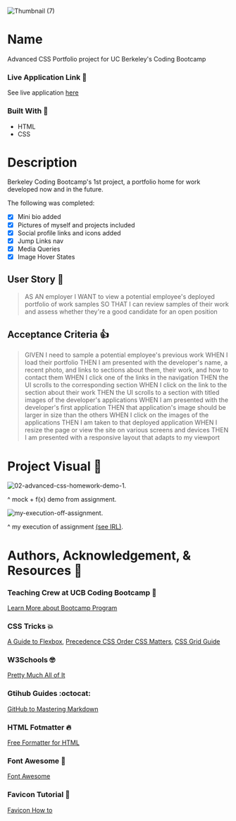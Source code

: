 ![Thumbnail (7)](https://user-images.githubusercontent.com/77648727/108649859-093d3780-7473-11eb-851e-445c4692d291.png)


# Name 
Advanced CSS Portfolio project for UC Berkeley's Coding Bootcamp 

### Live Application Link :eyes:
See live application [here](https://sarahdurks.github.io/my-portfolio/)

### Built With :toolbox: 
- HTML
- CSS

# Description 
Berkeley Coding Bootcamp's 1st project, a portfolio home for work developed now and in the future.

The following was completed:

- [x] Mini bio added
- [x] Pictures of myself and projects included
- [x] Social profile links and icons added
- [x] Jump Links nav
- [x] Media Queries
- [x] Image Hover States

## User Story :book:

> AS AN employer
> I WANT to view a potential employee's deployed portfolio of work samples
> SO THAT I can review samples of their work and assess whether they're a good candidate for an open position

## Acceptance Criteria :+1:

> GIVEN I need to sample a potential employee's previous work
> WHEN I load their portfolio
> THEN I am presented with the developer's name, a recent photo, and links to sections about them, their work, and how to contact them
> WHEN I click one of the links in the navigation
> THEN the UI scrolls to the corresponding section
> WHEN I click on the link to the section about their work
> THEN the UI scrolls to a section with titled images of the developer's applications
> WHEN I am presented with the developer's first application
> THEN that application's image should be larger in size than the others
> WHEN I click on the images of the applications
> THEN I am taken to that deployed application
> WHEN I resize the page or view the site on various screens and devices
> THEN I am presented with a responsive layout that adapts to my viewport

# Project Visual :metal:
![02-advanced-css-homework-demo-1](https://user-images.githubusercontent.com/77648727/107163594-3eb83000-695f-11eb-9118-0da4b82f8627.gif). 

^ mock + f(x) demo from assignment. 

![my-execution-off-assignment](https://user-images.githubusercontent.com/77648727/107862790-13708d80-6e04-11eb-8b7d-c84087ec9a68.gif). 

^ my execution of assignment [(see IRL)](https://sarahdurks.github.io/my-portfolio/). 

# Authors, Acknowledgement, & Resources :handshake:
### Teaching Crew at UCB Coding Bootcamp :tada:
[Learn More about Bootcamp Program](https://bootcamp.berkeley.edu/coding/) 

### CSS Tricks :boom:
[A Guide to Flexbox](https://css-tricks.com/snippets/css/a-guide-to-flexbox),
[Precedence CSS Order CSS Matters](https://css-tricks.com/precedence-css-order-css-matters),
[CSS Grid Guide](https://css-tricks.com/snippets/css/complete-guide-grid/)

### W3Schools :nerd_face:
[Pretty Much All of It](https://www.w3schools.com)

### Gtihub Guides :octocat:
[GitHub to Mastering Markdown](https://guides.github.com/features/mastering-markdown/)

### HTML Fotmatter :fire:
[Free Formatter for HTML](https://www.freeformatter.com/)

### Font Awesome :raised_hands:
[Font Awesome](https://fontawesome.com/)

### Favicon Tutorial :tada:
[Favicon How to](https://favicon.io/tutorials/how-to-add-a-favicon-to-a-website-png-format/)
